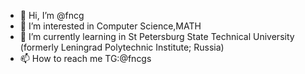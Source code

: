 - 👋 Hi, I’m @fncg
- 👀 I’m interested in Computer Science,MATH
- 🌱 I’m currently learning in St Petersburg State Technical University (formerly Leningrad Polytechnic Institute; Russia)
- 📫 How to reach me TG:@fncgs

<!---
fncg/fncg is a ✨ special ✨ repository because its `README.md` (this file) appears on your GitHub profile.
You can click the Preview link to take a look at your changes.
--->

